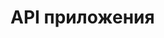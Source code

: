 # API приложения

<!--<swagger-ui src= "https://github.com/tsvetkoviu/RoboFFRv1/blob/main/docs/diagrams/api.yml" />-->
<swagger-ui src= "https://raw.githubusercontent.com/tsvetkoviu/RoboFFRv1/blob/main/docs/diagrams/api.yml" />
